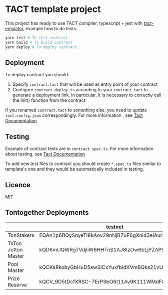 # TACT template project

This project has ready to use TACT compiler, typescript + jest with [tact-emulator](https://github.com/tact-lang/tact-emulator), example how to do tests.

```bash
yarn test # To test contract
yarn build # To build contract
yarn deploy # To deploy contract
```
## Deployment

To deploy contract you should:

1) Specify `contract.tact` that will be used as entry point of your contract
2) Configure `contract.deploy.ts` according to your `contract.tact` to generate a deployment link. In particular, it is necessary to correctly call the Init() function from the contract.

If you renamed `contract.tact` to something else, you need to update `tact.config.json` correspondingly. For more information , see [Tact Documentation](https://docs.tact-lang.org/language/guides/config)
## Testing

Example of contract tests are in `contract.spec.ts`. For more information about testing, see [Tact Documentation](https://docs.tact-lang.org/language/guides/debug)

To add new test files to contract you should create `*.spec.ts` files similar to template's one and they would be automatically included in testing.

## Licence

MIT

## Tontogether Deployments

||testnet|mainnet|
|-|-|-|
|TonStakers|EQAn1p6BQySnyeTl8kAov29nNjB7uF6gXnld3eiAurNJ1e2E|-|
|TsTon Jetton Master|kQD6mUQWRgTVdjliW6HHTnS1AJ8IzOw6bLjPZAPSa5Nrw3gY|-|
|Pool Master|kQCKsRkobyGbHuD5swSICxYuxfbidXVmBQks21vU4Vz9X9Ez|-|
|Prize Reserve|kQCV_9D5tDcfXRSC-7ErP3bO6l11Av9K111WMdF8_S7wMTdi|-|
